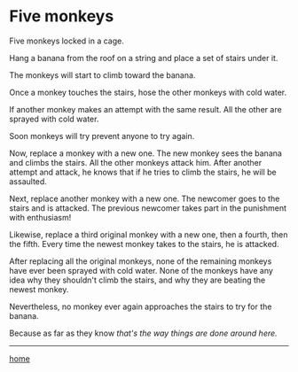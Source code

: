 # Five monkeys

Five monkeys locked in a cage. 

Hang a banana from the roof on a string and place a set of stairs under it. 

The monkeys will start to climb toward the banana. 

Once a monkey touches the stairs, hose the other monkeys with cold water. 

If another monkey makes an attempt with the same result. All the other are sprayed with cold water. 

Soon monkeys will try prevent anyone to try again. 

Now, replace a monkey with a new one. The new monkey sees the banana and climbs the stairs. All the other monkeys attack him. After another attempt and attack, he knows that if he tries to climb the stairs, he will be assaulted. 

Next, replace another monkey with a new one. The newcomer goes to the stairs and is attacked. The previous newcomer takes part in the punishment with enthusiasm! 

Likewise, replace a third original monkey with a new one, then a fourth, then the fifth. Every time the newest monkey takes to the stairs, he is attacked. 

After replacing all the original monkeys, none of the remaining monkeys have ever been sprayed with cold water. None of the monkeys have any idea why they shouldn't climb the stairs, and why they are beating the newest monkey. 

Nevertheless, no monkey ever again approaches the stairs to try for the banana. 

Because as far as they know *that's the way things are done around here.*


----------------
[home](/README.md)
